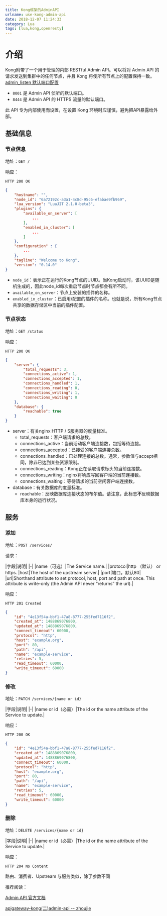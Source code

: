 ```yaml
---
title: Kong框架的AdminAPI
urlname: use-kong-admin-api
date: 2018-12-07 11:24:33
category: Lua
tags: [lua,kong,openresty]
---
```


# 介绍

Kong附带了一个用于管理的内部 RESTful Admin API。可以将对 Admin API 的请求发送到集群中的任何节点，并且 Kong 将使所有节点上的配置保持一致。[admin_listen 默认端口配置](https://github.com/Kong/kong/blob/master/kong/templates/kong_defaults.lua#L13)

- `8001` 是 Admin API 侦听的默认端口。
- `8444` 是 Admin API 的 HTTPS 流量的默认端口。

此 API 专为内部使用而设置，在设置 Kong 环境时应谨慎，避免把API暴露给外部。

<!-- more -->

## 基础信息

### 节点信息

地址：`GET /`

响应：

```
HTTP 200 OK
```

```json
{
    "hostname": "",
    "node_id": "6a72192c-a3a1-4c8d-95c6-efabae9fb969",
    "lua_version": "LuaJIT 2.1.0-beta3",
    "plugins": {
        "available_on_server": [
            ...
        ],
        "enabled_in_cluster": [
            ...
        ]
    },
    "configuration" : {
        ...
    },
    "tagline": "Welcome to Kong",
    "version": "0.14.0"
}
```

- `node_id`：表示正在运行的Kong节点的UUID。当Kong启动时，该UUID是随机生成的，因此node_id每次重启节点时节点都会有所不同。
- `available_on_server`：节点上安装的插件的名称。
- `enabled_in_cluster`：已启用/配置的插件的名称。也就是说，所有Kong节点共享的数据存储区中当前的插件配置。

### 节点状态

地址：`GET /status`

响应：
```
HTTP 200 OK
```

```json
{
    "server": {
        "total_requests": 3,
        "connections_active": 1,
        "connections_accepted": 1,
        "connections_handled": 1,
        "connections_reading": 0,
        "connections_writing": 1,
        "connections_waiting": 0
    },
    "database": {
        "reachable": true
    }
}
```

- server：有关nginx HTTP / S服务器的度量标准。
  - total_requests：客户端请求的总数。
  - connections_active：当前活动客户端连接数，包括等待连接。
  - connections_accepted：已接受的客户端连接总数。
  - connections_handled：已处理连接的总数。通常，参数值与accept相同，除非已达到某些资源限制。
  - connections_reading：Kong正在读取请求标头的当前连接数。
  - connections_writing：nginx将响应写回客户端的当前连接数。
  - connections_waiting：等待请求的当前空闲客户端连接数。
- database：有关数据库的度量标准。
  - reachable：反映数据库连接状态的布尔值。请注意，此标志**不**反映数据库本身的运行状况。

## 服务

### 添加

地址：`POST /services/`

请求：

|字段|说明|
|-|
|name（可选）|The Service name.|
|protocol|http （默认） or https.
|host|The host of the upstream server.|
|port|端口，默认80|
|url|Shorthand attribute to set protocol, host, port and path at once. This attribute is write-only (the Admin API never “returns” the url).|

响应：
```
HTTP 201 Created
```

```json
{
    "id": "4e13f54a-bbf1-47a8-8777-255fed7116f2",
    "created_at": 1488869076800,
    "updated_at": 1488869076800,
    "connect_timeout": 60000,
    "protocol": "http",
    "host": "example.org",
    "port": 80,
    "path": "/api",
    "name": "example-service",
    "retries": 5,
    "read_timeout": 60000,
    "write_timeout": 60000
}
```

### 修改

地址：`PATCH /services/{name or id}`

|字段|说明|
|-|
|name or id（必需）|The id or the name attribute of the Service to update.|

响应：
```
HTTP 200 OK
```

```json
{
    "id": "4e13f54a-bbf1-47a8-8777-255fed7116f2",
    "created_at": 1488869076800,
    "updated_at": 1488869076800,
    "connect_timeout": 60000,
    "protocol": "http",
    "host": "example.org",
    "port": 80,
    "path": "/api",
    "name": "example-service",
    "retries": 5,
    "read_timeout": 60000,
    "write_timeout": 60000
}
```

### 删除

地址：`DELETE /services/{name or id}`

|字段|说明|
|-|
|name or id（必需）|The id or the name attribute of the Service to update.|

响应：
```
HTTP 204 No Content
```

路由、消费者、Upstream 与服务类似，除了参数不同

推荐阅读：

[Admin API 官方文档](https://docs.konghq.com/0.14.x/admin-api/)

[apigateway-kong(二)admin-api -- zhoujie](https://www.cnblogs.com/zhoujie/p/kong2.html)